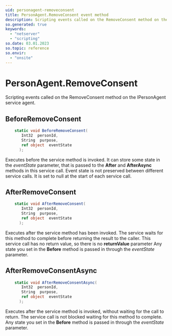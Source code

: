 ```yaml
---
uid: personagent-removeconsent
title: PersonAgent.RemoveConsent event method
description: Scripting events called on the RemoveConsent method on the PersonAgent service agent.
so.generated: true
keywords:
  - "netserver"
  - "scripting"
so.date: 03.01.2023
so.topic: reference
so.envir:
  - "onsite"
---
```

# PersonAgent.RemoveConsent

Scripting events called on the <see cref='M:SuperOffice.CRM.Services.IPersonAgent.RemoveConsent'>RemoveConsent</see> method on the <see cref='IPersonAgent'>IPersonAgent</see>  service agent.

## BeforeRemoveConsent
```cs
    static void BeforeRemoveConsent(
       Int32  personId,
       String  purpose,
       ref object  eventState
      );
```
Executes before the service method is invoked.
It can store some state in the *eventState* parameter, that is passed to the **After** and **AfterAsync** methods in this service call.
Event state is not preserved between different service calls. It is set to null at the start of each service call.
## AfterRemoveConsent
```cs
    static void AfterRemoveConsent(
       Int32  personId,
       String  purpose,
       ref object  eventState
      );
```
Executes after the service method has been invoked. The service waits for this method to complete before returning the result to the caller.
This service call has no return value, so there is no **returnValue** parameter
Any state you set in the **Before** method is passed in through the *eventState* parameter.
## AfterRemoveConsentAsync
```cs
    static void AfterRemoveConsentAsync(
       Int32  personId,
       String  purpose,
       ref object  eventState
      );
```
Executes after the service method is invoked, without waiting for the call to return.
The service call is not blocked waiting for this method to complete.
Any state you set in the **Before** method is passed in through the *eventState* parameter.


